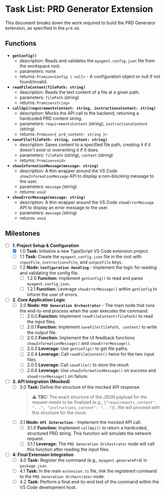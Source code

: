 # Task List: PRD Generator Extension

This document breaks down the work required to build the PRD Generator extension, as specified in the `prd.md`.

## Functions

-   **`getConfig()`**
    -   description: Reads and validates the `myagent.config.json` file from the workspace root.
    -   parameters: none
    -   returns: `Promise<Config | null>` - A configuration object or null if not found/invalid.
-   **`readFileContent(filePath: string)`**
    -   description: Reads the text content of a file at a given path.
    -   parameters: `filePath` (string)
    -   returns: `Promise<string>`
-   **`callApi(requirementsContent: string, instructionsContent: string)`**
    -   description: Mocks the API call to the backend, returning a hardcoded PRD content string.
    -   parameters: `requirementsContent` (string), `instructionsContent` (string)
    -   returns: `Promise<{ prd_content: string }>`
-   **`saveFile(filePath: string, content: string)`**
    -   description: Saves content to a specified file path, creating it if it doesn't exist or overwriting it if it does.
    -   parameters: `filePath` (string), `content` (string)
    -   returns: `Promise<void>`
-   **`showInformationMessage(message: string)`**
    -   description: A thin wrapper around the VS Code `showInformationMessage` API to display a non-blocking message to the user.
    -   parameters: `message` (string)
    -   returns: `void`
-   **`showErrorMessage(message: string)`**
    -   description: A thin wrapper around the VS Code `showErrorMessage` API to display an error message to the user.
    -   parameters: `message` (string)
    -   returns: `void`

## Milestones

-   [ ] **1. Project Setup & Configuration**
    -   [x] 1.0 **Task:** Initialize a new TypeScript VS Code extension project.
    -   [ ] 1.1 **Task:** Create the `myagent.config.json` file in the root with `inputFile`, `instructionsFile`, and `outputFile` keys.
    -   [ ] 1.2 **Node: `Configuration Handling`** - Implement the logic for reading and validating the config file.
        -   [ ] 1.2.0 **Function:** Implement `getConfig()` to read and parse `myagent.config.json`.
        -   [ ] 1.2.1 **Function:** Leverage `showErrorMessage()` within `getConfig` to inform the user of errors.

-   [ ] **2. Core Application Logic**
    -   [ ] 2.0 **Node: `PRD Generation Orchestrator`** - The main node that runs the end-to-end process when the user executes the command.
        -   [ ] 2.0.0 **Function:** Implement `readFileContent(filePath)` to read the input files.
        -   [ ] 2.0.1 **Function:** Implement `saveFile(filePath, content)` to write the output file.
        -   [ ] 2.0.2 **Function:** Implement the UI feedback functions `showInformationMessage()` and `showErrorMessage()`.
        -   [ ] 2.0.3 **Leverage:** Use `getConfig()` to get file paths.
        -   [ ] 2.0.4 **Leverage:** Call `readFileContent()` twice for the two input files.
        -   [ ] 2.0.5 **Leverage:** Call `saveFile()` to store the result.
        -   [ ] 2.0.6 **Leverage:** Use `showInformationMessage()` on success and `showErrorMessage()` on failure.

-   [ ] **3. API Integration (Mocked)**
    -   [ ] 3.0 **Task:** Define the structure of the mocked API response.
        > ⚠️ **TBC:** The exact structure of the JSON payload for the request needs to be finalized (e.g., `{"requirements_content": "...", "instructions_content": "..."}`). We will proceed with this structure for the mock.
    -   [ ] 3.1 **Node: `API Interaction`** - Implement the mocked API call.
        -   [ ] 3.1.0 **Function:** Implement `callApi()` to return a hardcoded, structured PRD string. This function will simulate the network request.
        -   [ ] 3.1.1 **Leverage:** The `PRD Generation Orchestrator` node will call this function after reading the input files.

-   [ ] **4. Final Extension Integration**
    -   [ ] 4.0 **Task:** Register the command (e.g., `myagent.generatePrd`) in `package.json`.
    -   [ ] 4.1 **Task:** In the main `extension.ts` file, link the registered command to the `PRD Generation Orchestrator` node.
    -   [ ] 4.2 **Task:** Perform a final end-to-end test of the command within the VS Code development host. 